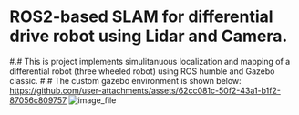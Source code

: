 # ROS2-based SLAM for differential drive robot using Lidar and Camera.
#.# This is project implements simulitanuous localization and mapping of a differential robot (three wheeled robot) using ROS humble and Gazebo classic.
#.# The custom gazebo environment is shown below:
https://github.com/user-attachments/assets/62cc081c-50f2-43a1-b1f2-87056c809757
![image_file](https://github.com/user-attachments/assets/a9b36010-b449-4de6-9c35-a26cc6d595f9)


